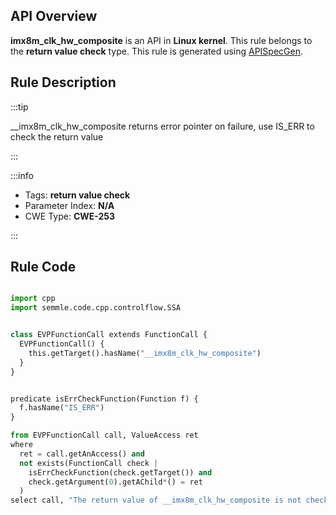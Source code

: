 ---
---


## API Overview
**imx8m_clk_hw_composite** is an API in **Linux kernel**. This rule belongs to the **return value check** type. This rule is generated using [APISpecGen](../../tools/APISpecGen).
## Rule Description

:::tip

__imx8m_clk_hw_composite returns error pointer on failure, use IS_ERR to check the return value

:::

:::info

- Tags: **return value check**
- Parameter Index: **N/A**
- CWE Type: **CWE-253**

:::

## Rule Code
```python

import cpp
import semmle.code.cpp.controlflow.SSA


class EVPFunctionCall extends FunctionCall {
  EVPFunctionCall() {
    this.getTarget().hasName("__imx8m_clk_hw_composite")
  }
}


predicate isErrCheckFunction(Function f) {
  f.hasName("IS_ERR") 
}

from EVPFunctionCall call, ValueAccess ret
where
  ret = call.getAnAccess() and
  not exists(FunctionCall check |
    isErrCheckFunction(check.getTarget()) and
    check.getArgument(0).getAChild*() = ret
  )
select call, "The return value of __imx8m_clk_hw_composite is not checked with IS_ERR."
    
```